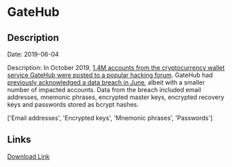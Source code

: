 # GateHub

## Description

Date: 2019-06-04

Description:
In October 2019, <a href="https://arstechnica.com/information-technology/2019/11/password-data-dumped-online-for-2-2-million-users-of-currency-and-gaming-sites/" target="_blank" rel="noopener">1.4M accounts from the cryptocurrency wallet service GateHub were posted to a popular hacking forum</a>. GateHub had <a href="https://gatehub.net/blog/gatehub-update-investigation-continues/" target="_blank" rel="noopener">previously acknowledged a data breach in June</a>, albeit with a smaller number of impacted accounts. Data from the breach included email addresses, mnemonic phrases, encrypted master keys, encrypted recovery keys and passwords stored as bcrypt hashes.


['Email addresses', 'Encrypted keys', 'Mnemonic phrases', 'Passwords']

## Links

[Download Link](https://link-to.net/1229997/16.52223825625199/dynamic/?r=Z2F0ZWh1Yi5uZXQ=)